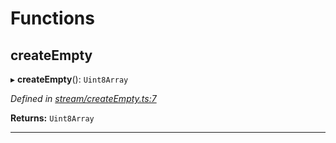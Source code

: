 

# Functions

<a id="createempty"></a>

##  createEmpty

▸ **createEmpty**(): `Uint8Array`

*Defined in [stream/createEmpty.ts:7](https://github.com/polkadot-js/common/blob/3c253ec/packages/trie-codec/src/stream/createEmpty.ts#L7)*

**Returns:** `Uint8Array`

___

